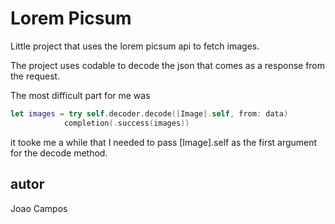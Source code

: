 # Lorem Picsum

Little project that uses the lorem picsum api to fetch images. 

The project uses codable to decode the json that comes as a response from the request. 

The most difficult part for me was 


```swift
let images = try self.decoder.decode([Image].self, from: data)
            completion(.success(images))
```

it tooke me a while that I needed to pass [Image].self as the first argument for the decode method. 

## autor 

Joao Campos